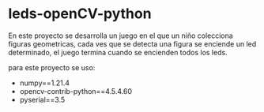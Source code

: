 # leds-openCV-python

En este proyecto se desarrolla un juego en el que un niño colecciona figuras geometricas, cada ves que se detecta una figura se enciende un led determinado, el juego termina cuando se encienden todos los leds.

para este proyecto se uso:

- numpy==1.21.4
- opencv-contrib-python==4.5.4.60
- pyserial==3.5

